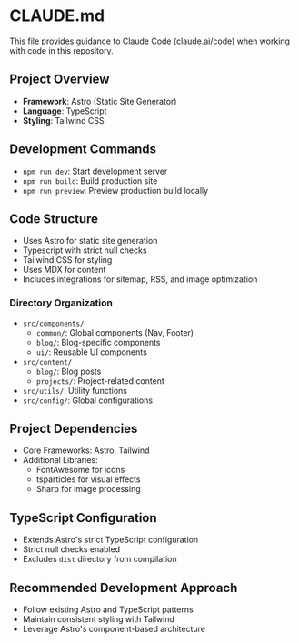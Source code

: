 # CLAUDE.md

This file provides guidance to Claude Code (claude.ai/code) when working with code in this repository.

## Project Overview
- **Framework**: Astro (Static Site Generator)
- **Language**: TypeScript
- **Styling**: Tailwind CSS

## Development Commands
- `npm run dev`: Start development server
- `npm run build`: Build production site
- `npm run preview`: Preview production build locally

## Code Structure
- Uses Astro for static site generation
- Typescript with strict null checks
- Tailwind CSS for styling
- Uses MDX for content
- Includes integrations for sitemap, RSS, and image optimization

### Directory Organization
- `src/components/`
  - `common/`: Global components (Nav, Footer)
  - `blog/`: Blog-specific components
  - `ui/`: Reusable UI components
- `src/content/`
  - `blog/`: Blog posts
  - `projects/`: Project-related content
- `src/utils/`: Utility functions
- `src/config/`: Global configurations

## Project Dependencies
- Core Frameworks: Astro, Tailwind
- Additional Libraries: 
  - FontAwesome for icons
  - tsparticles for visual effects
  - Sharp for image processing

## TypeScript Configuration
- Extends Astro's strict TypeScript configuration
- Strict null checks enabled
- Excludes `dist` directory from compilation

## Recommended Development Approach
- Follow existing Astro and TypeScript patterns
- Maintain consistent styling with Tailwind
- Leverage Astro's component-based architecture